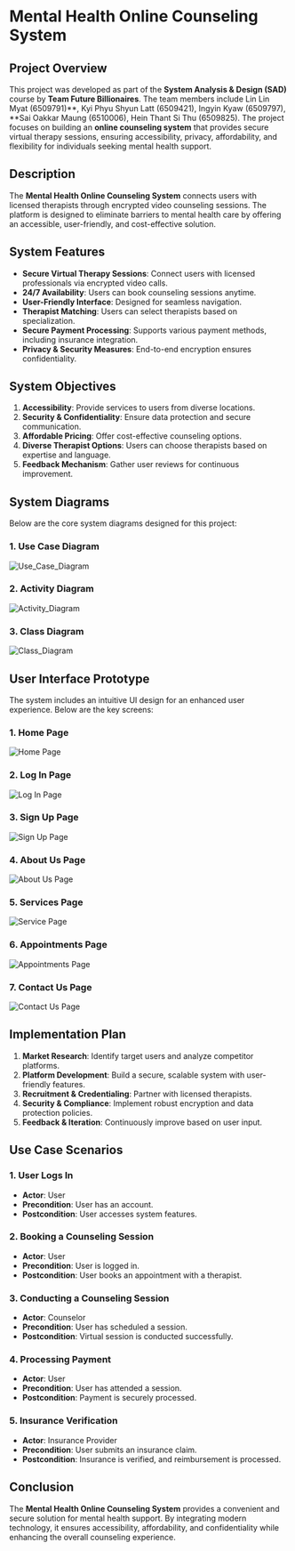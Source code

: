 # Mental Health Online Counseling System

## Project Overview

This project was developed as part of the **System Analysis & Design (SAD)** course by **Team Future Billionaires**. The team members include Lin Lin Myat (6509791)**,  Kyi Phyu Shyun Latt (6509421), Ingyin Kyaw (6509797), **Sai Oakkar Maung (6510006), Hein Thant Si Thu (6509825). The project focuses on building an **online counseling system** that provides secure virtual therapy sessions, ensuring accessibility, privacy, affordability, and flexibility for individuals seeking mental health support.  

## Description

The **Mental Health Online Counseling System** connects users with licensed therapists through encrypted video counseling sessions. The platform is designed to eliminate barriers to mental health care by offering an accessible, user-friendly, and cost-effective solution.  

## System Features
- **Secure Virtual Therapy Sessions**: Connect users with licensed professionals via encrypted video calls.
- **24/7 Availability**: Users can book counseling sessions anytime.
- **User-Friendly Interface**: Designed for seamless navigation.
- **Therapist Matching**: Users can select therapists based on specialization.
- **Secure Payment Processing**: Supports various payment methods, including insurance integration.
- **Privacy & Security Measures**: End-to-end encryption ensures confidentiality.

## System Objectives
1. **Accessibility**: Provide services to users from diverse locations.
2. **Security & Confidentiality**: Ensure data protection and secure communication.
3. **Affordable Pricing**: Offer cost-effective counseling options.
4. **Diverse Therapist Options**: Users can choose therapists based on expertise and language.
5. **Feedback Mechanism**: Gather user reviews for continuous improvement.

## System Diagrams
Below are the core system diagrams designed for this project:

### 1. Use Case Diagram
![Use_Case_Diagram](https://github.com/user-attachments/assets/88b8a84e-1206-4cfe-b544-0d3afe04bd58)



### 2. Activity Diagram
![Activity_Diagram](https://github.com/user-attachments/assets/e59966a4-1d28-4e70-96ff-145d7430fdbc)


### 3. Class Diagram
![Class_Diagram](https://github.com/user-attachments/assets/a7d5d392-6065-4d15-96d0-19b54aa93490)


## User Interface Prototype
The system includes an intuitive UI design for an enhanced user experience. Below are the key screens:

### 1. Home Page
![Home Page](https://github.com/user-attachments/assets/f6fc5a05-d889-4fed-b800-e239a51c729e)


### 2. Log In Page
![Log In Page](https://github.com/user-attachments/assets/ddf272af-21a8-474a-a81b-39e8c84a1fe1)


### 3. Sign Up Page
![Sign Up Page](https://github.com/user-attachments/assets/76b59df4-36d3-4823-95b4-48cb8cae3e71)


### 4. About Us Page
![About Us Page](https://github.com/user-attachments/assets/7ebeacb9-b6f9-4e6f-8b9c-38d420eb6956)


### 5. Services Page
![Service Page](https://github.com/user-attachments/assets/a173d76a-8885-4d53-822d-ef1ad080683f)


### 6. Appointments Page
![Appointments Page](https://github.com/user-attachments/assets/e45acdcb-733c-4d65-ae7a-5f9e739f4c37)


### 7. Contact Us Page
![Contact Us Page](https://github.com/user-attachments/assets/50d96e81-5c82-485c-b130-db258721a569)


## Implementation Plan
1. **Market Research**: Identify target users and analyze competitor platforms.
2. **Platform Development**: Build a secure, scalable system with user-friendly features.
3. **Recruitment & Credentialing**: Partner with licensed therapists.
4. **Security & Compliance**: Implement robust encryption and data protection policies.
5. **Feedback & Iteration**: Continuously improve based on user input.

## Use Case Scenarios
### 1. User Logs In
- **Actor**: User
- **Precondition**: User has an account.
- **Postcondition**: User accesses system features.

### 2. Booking a Counseling Session
- **Actor**: User
- **Precondition**: User is logged in.
- **Postcondition**: User books an appointment with a therapist.

### 3. Conducting a Counseling Session
- **Actor**: Counselor
- **Precondition**: User has scheduled a session.
- **Postcondition**: Virtual session is conducted successfully.

### 4. Processing Payment
- **Actor**: User
- **Precondition**: User has attended a session.
- **Postcondition**: Payment is securely processed.

### 5. Insurance Verification
- **Actor**: Insurance Provider
- **Precondition**: User submits an insurance claim.
- **Postcondition**: Insurance is verified, and reimbursement is processed.

## Conclusion
The **Mental Health Online Counseling System** provides a convenient and secure solution for mental health support. By integrating modern technology, it ensures accessibility, affordability, and confidentiality while enhancing the overall counseling experience.



